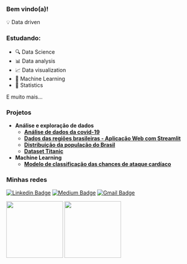 
### Bem vindo(a)!

💡 Data driven

### Estudando:

- 🔍 Data Science
- 📊 Data analysis
- 📈 Data visualization
- 🤖 Machine Learning
- 📐 Statistics

E muito mais...

### Projetos

- **Análise e exploração de dados**
  - [**Análise de dados da covid-19**](https://github.com/cecellhax/analises_covid19)
  - [**Dados das regiões brasileiras - Aplicação Web com Streamlit**](https://github.com/cecellhax/webapp_regioes)
  - [**Distribuição da população do Brasil**](https://github.com/cecellhax/populacao-brasileira)
  - [**Dataset Titanic**](https://github.com/cecellhax/titanic-eda)
- **Machine Learning**
  - [**Modelo de classificação das chances de ataque cardíaco**](https://github.com/cecellhax/previsao_ataque_cardiaco_kaggle)


### Minhas redes

[![Linkedin Badge](https://img.shields.io/badge/-Cecília_Silva_de_Souza-63C095?style=flat&logo=Linkedin&logoColor=white&link=https://www.linkedin.com/in/cecília)](https://www.linkedin.com/in/cecília)
[![Medium Badge](https://img.shields.io/badge/-ceciliasilvads-63C095?style=flat&logo=Medium&logoColor=white&link=https://ceciliasilvads.medium.com/)](https://ceciliasilvads.medium.com/)
[![Gmail Badge](https://img.shields.io/badge/-souza.cecilia@acad.ifma.edu.br-63C095?style=flat&logo=Gmail&logoColor=white&link=mailto:souza.cecilia@acad.ifma.edu.br)](mailto:souza.cecilia@acad.ifma.edu.br)

<div align = "left"">
  <img height="150em" src = "https://github-readme-stats.vercel.app/api?username=cecellhax&show_icons=true&theme=dark">
  <img height="150em" src = "https://github-readme-stats.vercel.app/api/top-langs/?username=cecellhax&show_icons=true&layout=compact&langs_count=7&theme=dark"/>
</div>
